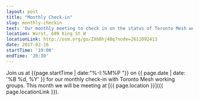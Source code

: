 ```yaml
---
layout: post
title: "Monthly Check-in"
slug: monthly-checkin
text: 'Our monthly meeting to check in on the status of Toronto Mesh working groups.'
location: Wvrst, 609 King St W
locationLink: http://osm.org/go/ZX6Bhj4Bq?node=2611092413
date: 2017-02-16
startTime: '19:00'
endTime: '20:30'
---
```


Join us at {{page.startTime | date:"%-I:%M%P "}} on {{ page.date | date: '%B %d, %Y' }} for our monthly check-in with Toronto Mesh working groups. This month we will be meeting at [{{ page.location }}]({{ page.locationLink }}).
